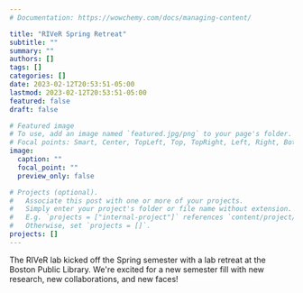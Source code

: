 ```yaml
---
# Documentation: https://wowchemy.com/docs/managing-content/

title: "RIVeR Spring Retreat"
subtitle: ""
summary: ""
authors: []
tags: []
categories: []
date: 2023-02-12T20:53:51-05:00
lastmod: 2023-02-12T20:53:51-05:00
featured: false
draft: false

# Featured image
# To use, add an image named `featured.jpg/png` to your page's folder.
# Focal points: Smart, Center, TopLeft, Top, TopRight, Left, Right, BottomLeft, Bottom, BottomRight.
image:
  caption: ""
  focal_point: ""
  preview_only: false

# Projects (optional).
#   Associate this post with one or more of your projects.
#   Simply enter your project's folder or file name without extension.
#   E.g. `projects = ["internal-project"]` references `content/project/deep-learning/index.md`.
#   Otherwise, set `projects = []`.
projects: []
---
```

The RIVeR lab kicked off the Spring semester with a lab retreat at the Boston Public Library. We're excited for a new semester fill with new research, new collaborations, and new faces!